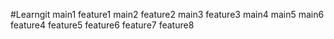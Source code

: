 #Learngit
main1
feature1
main2
feature2
main3
feature3
main4
main5
main6
feature4
feature5
feature6
feature7
feature8